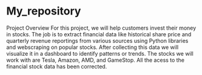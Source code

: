 # My_repository
Project Overview
For this project, we will help customers invest their money in stocks. The job is to 
extract financial data like historical share price and quarterly revenue reportings from various
sources using Python libraries and webscraping on popular stocks. After collecting this data we 
will visualize it in a dashboard to identify patterns or trends. The stocks we will work with are Tesla,
Amazon, AMD, and GameStop. All the acess to the financial stock data has been corrected.
